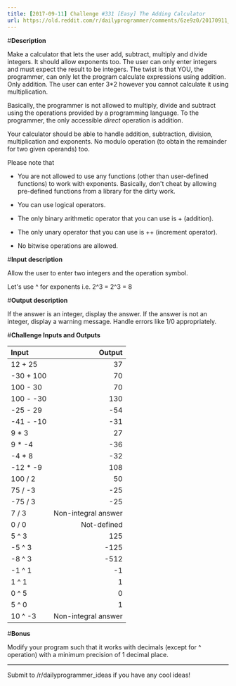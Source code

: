 ```yaml
---
title: [2017-09-11] Challenge #331 [Easy] The Adding Calculator
url: https://old.reddit.com/r/dailyprogrammer/comments/6ze9z0/20170911_challenge_331_easy_the_adding_calculator/
---
```


#**Description**

Make a calculator that lets the user add, subtract, multiply and divide integers. It should allow exponents too. The user can only enter integers and must expect the result to be integers. The twist is that YOU, the programmer, can only let the program calculate expressions using addition. Only addition. The user can enter 3*2 however you cannot calculate it using multiplication. 

Basically, the programmer is not allowed to multiply, divide and subtract using the operations provided by a programming language. To the programmer, the only accessible *direct* operation is addition.

Your calculator should be able to handle addition, subtraction, division, multiplication and exponents. No modulo operation (to obtain the remainder for two given operands) too. 

Please note that

+ You are not allowed to use any functions (other than user-defined functions) to work with exponents. Basically, don't cheat by allowing pre-defined functions from a library for the dirty work. 

+ You can use logical operators.

+ The only binary arithmetic operator that you can use is \+ (addition).

+ The only unary operator that you can use is \+\+ (increment operator). 

+ No bitwise operations are allowed.

#**Input description** 

Allow the user to enter two integers and the operation symbol.

Let's use \^ for exponents i.e. 2\^3 = 2^3 = 8

#**Output description** 

If the answer is an integer, display the answer. If the answer is not an integer, display a warning message. Handle errors like 1/0 appropriately.

#**Challenge Inputs and Outputs**

Input | Output
:--| --:
12 + 25 | 37
-30 + 100 | 70
100 - 30 | 70
100 - -30 | 130
-25 - 29 | -54
-41 - -10 | -31
9 * 3 | 27
9 * -4 | -36
-4 * 8 | -32
-12 * -9 | 108
100 / 2 | 50
75 / -3 | -25
-75 / 3 | -25
7 / 3 | Non-integral answer
0 / 0 | Not-defined
5 ^ 3 | 125
-5 ^ 3 | -125
-8 ^ 3 | -512
-1 ^ 1 | -1 
1 ^ 1 | 1
0 ^ 5 | 0
5 ^ 0 | 1
10 ^ -3 | Non-integral answer

#**Bonus**

Modify your program such that it works with decimals (except for \^ operation) with a minimum precision of 1 decimal place. 

----

Submit to /r/dailyprogrammer_ideas if you have any cool ideas!